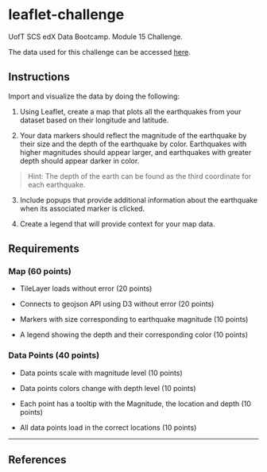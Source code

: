 # leaflet-challenge
UofT SCS edX Data Bootcamp. Module 15 Challenge.

The data used for this challenge can be accessed [here](https://earthquake.usgs.gov/earthquakes/feed/v1.0/summary/all_week.geojson). 

## Instructions

Import and visualize the data by doing the following:

1. Using Leaflet, create a map that plots all the earthquakes from your dataset based on their longitude and latitude.

2. Your data markers should reflect the magnitude of the earthquake by their size and the depth of the earthquake by color. Earthquakes with higher magnitudes should appear larger, and earthquakes with greater depth should appear darker in color.

> Hint: The depth of the earth can be found as the third coordinate for each earthquake.

3. Include popups that provide additional information about the earthquake when its associated marker is clicked.

4. Create a legend that will provide context for your map data.

## Requirements

### Map (60 points)

- TileLayer loads without error (20 points)

- Connects to geojson API using D3 without error (20 points)

- Markers with size corresponding to earthquake magnitude (10 points)

- A legend showing the depth and their corresponding color (10 points)

### Data Points (40 points)

- Data points scale with magnitude level (10 points)

- Data points colors change with depth level (10 points)

- Each point has a tooltip with the Magnitude, the location and depth (10 points)

- All data points load in the correct locations (10 points)

---

## References
